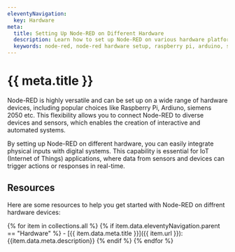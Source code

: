 ```yaml
---
eleventyNavigation:
  key: Hardware
meta:
  title: Setting Up Node-RED on Different Hardware
  description: Learn how to set up Node-RED on various hardware platforms, such as Raspberry Pi, Arduino, and more.
  keywords: node-red, node-red hardware setup, raspberry pi, arduino, siemens iot2050, 
---
```


# {{ meta.title }}

Node-RED is highly versatile and can be set up on a wide range of hardware devices, including popular choices like Raspberry Pi, Ardiuno, siemens 2050 etc. This flexibility allows you to connect Node-RED to diverse devices and sensors, which enables the creation of interactive and automated systems.

By setting up Node-RED on different hardware, you can easily integrate physical inputs with digital systems. This capability is essential for IoT (Internet of Things) applications, where data from sensors and devices can trigger actions or responses in real-time.

## Resources

Here are some resources to help you get started with Node-RED on diffrent hardware devices:

{% for item in collections.all %}
  {% if item.data.eleventyNavigation.parent == "Hardware" %}
    - [{{ item.data.meta.title }}]({{ item.url }}): {{item.data.meta.description}}
  {% endif %}
{% endfor %}

